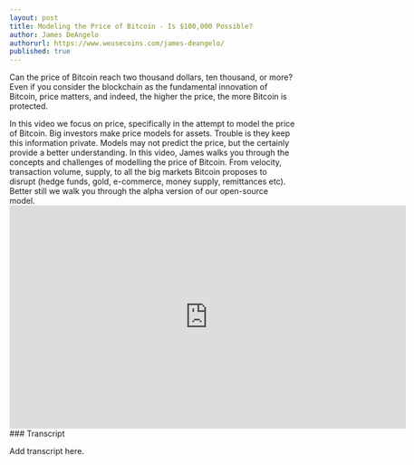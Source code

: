 ```yaml
---
layout: post
title: Modeling the Price of Bitcoin - Is $100,000 Possible?
author: James DeAngelo
authorurl: https://www.weusecoins.com/james-deangelo/
published: true
---
```


<p>Can the price of Bitcoin reach two thousand dollars, ten thousand, or more? Even if you consider the blockchain as the fundamental innovation of Bitcoin, price matters, and indeed, the higher the price, the more Bitcoin is protected.
<p>In this video we focus on price, specifically in the attempt to model the price of Bitcoin. Big investors make price models for assets. Trouble is they keep this information private. Models may not predict the price, but the certainly provide a better understanding. In this video, James walks you through the concepts and challenges of modelling the price of Bitcoin. From velocity, transaction volume, supply, to all the big markets Bitcoin proposes to disrupt (hedge funds, gold, e-commerce, money supply, remittances etc). Better still we walk you through the alpha version of our open-source model.
<iframe width="700" height="394" src="https://www.youtube.com/embed/g2nXgK34HIM" frameborder="0" allowfullscreen></iframe>
### Transcript
<p>Add transcript here.